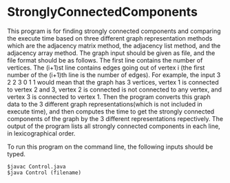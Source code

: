 # StronglyConnectedComponents
This program is for finding strongly connected components and comparing the execute time based on three different graph representation methods which are the adjacency matrix method, the adjacency list method, and the adjacency array method.
The graph input should be given as file, and the file format should be as follows. The first line contains the number of vertices. The (i+1)st line contains edges going out of vertex i (the first number of the (i+1)th line is the number of edges). For example, the input
3
2 2 3
0
1 1
would mean that the graph has 3 vertices, vertex 1 is connected to vertex 2 and 3, vertex 2 is connected is not connected to any vertex, and vertex 3 is connected to vertex 1.
Then the program converts this graph data to the 3 different graph representations(which is not included in execute time), and then computes the time to get the strongly connected components of the graph by the 3 different representations repectively.
The output of the program lists all strongly connected components in each line, in lexicographical order.

To run this program on the command line, the following inputs should be typed.
```
$javac Control.java
$java Control (filename)
```
